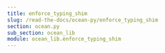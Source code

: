 ```yaml
---
title: enforce_typing_shim
slug: /read-the-docs/ocean-py/enforce_typing_shim
section: ocean.py
sub_section: ocean_lib
module: ocean_lib.enforce_typing_shim
---
```

